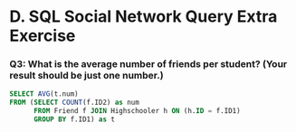 # D. SQL Social Network Query Extra Exercise


### Q3: What is the average number of friends per student? (Your result should be just one number.) 
```SQL
SELECT AVG(t.num)
FROM (SELECT COUNT(f.ID2) as num
      FROM Friend f JOIN Highschooler h ON (h.ID = f.ID1) 
      GROUP BY f.ID1) as t
```
